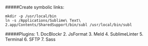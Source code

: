 #####Create symbolic links:

```
mkdir -p /usr/local/bin
ln -s /Applications/Sublime\ Text\ 2.app/Contents/SharedSupport/bin/subl /usr/local/bin/subl
```

#####Plugins:
    1. DocBlockr
    2. JsFormat
    3. Meld
    4. SublimeLinter
    5. Terminal
    6. SFTP
    7. Sass
